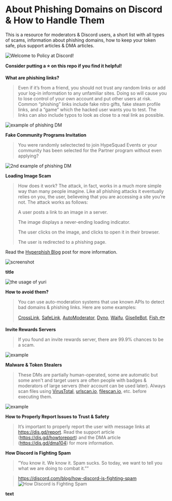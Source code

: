 # About Phishing Domains on Discord & How to Handle Them
This is a resource for moderators & Discord users, a short list with all types of scams, information about phishing domains, how to keep your token safe, plus support articles & DMA articles.

![Welcome to Policy at Discord!](https://images-ext-1.discordapp.net/external/wnhco0Jxc5iC7JHdZlW3ejzK-tn6EY19fejXMgTMyn4/https/miro.medium.com/max/1200/0%2AkF2QnaoPP31T5pxj?width=960&height=384)

**Consider putting a ⭐️ on this repo if you find it helpful!**

**What are phishing links?**

> Even if it’s from a friend, you should not trust any random links or add your log-in information to any unfamiliar sites. Doing so will cause you to lose control of your own account and put other users at risk. Common “phishing” links include fake nitro gifts, fake steam profile links, and a “game” which the hacked user wants you to test. The links can also include typos to look as close to a real link as possible. 

![example of phishing DM](https://i.imgur.com/zS2EPAU.png?width=480&height=192)

**Fake Community Programs Invitation**

> You were randomly selectected to join HypeSquad Events or your community has been selected for the Partner program without even applying?

![2nd example of phishing DM](https://images-ext-2.discordapp.net/external/tV1Dk9i7JAJNKWr_qinQ6jn5zZzU-PrFTxnD8EEwQQY/https/media.discordapp.net/attachments/870365789847429270/934302746667003925/unknown.png?width=931&height=664)

**Loading Image Scam**

> How does it work? The attack, in fact, works in a much more simple way than many people imagine. Like all phishing attacks it eventually relies on you, the user, believeing that you are accessing a site you’re not. The attack works as follows:
> 
> A user posts a link to an image in a server.
> 
> The image displays a never-ending loading indicator.
> 
> The user clicks on the image, and clicks to open it in their browser.
> 
> The user is redirected to a phishing page.

Read the [Hyperphish Blog](https://blog.hyperphish.com/articles/001-loading/) post for more information.

![screenshot](https://media.discordapp.net/attachments/888839159551258664/934896124496584804/unknown.png)

**title**

![the usage of yuri](https://media.discordapp.net/attachments/896764596348665857/934906518124503090/unknown.png?width=521&height=664)

**How to avoid them?**

> You can use auto-moderation systems that use known APIs to detect bad domains & phishing links. Here are some examples:
> 
> [CrossLink](https://discord.com/oauth2/authorize?client_id=742711687777484871&permissions=103348038854&scope=bot%20applications.commands), [SafeLink](https://discord.com/oauth2/authorize?client_id=819742627032596480&permissions=268725318&scope=bot+applications.commands), [AutoModerator](https://discord.com/oauth2/authorize?client_id=847081327950168104&permissions=83968&scope=applications.commands%20bot), [Dyno](discord.com/oauth2/authorize?client_id=161660517914509312&scope=bot%20identify%20guilds%20applications.commands&response_type=code&permissions=2134207679), [Waifu](https://discord.com/oauth2/authorize?client_id=434556304661544960&scope=bot+applications.commands&permissions=403041526), [GiselleBot](https://discord.com/oauth2/authorize?client_id=356831787445387285&permissions=813034742&scope=bot), [Fish 🐟](https://discord.com/oauth2/authorize?client_id=892420397570592768&scope=bot%20applications.commands&permissions=268446726)


**Invite Rewards Servers**

> If you found an invite rewards server, there are 99.9% chances to be a scam.

![example](https://i.imgur.com/YUhgkpt.png)

**Malware & Token Stealers**

> These DMs are partially human-operated, some are automatic but some aren't and target users are often people with badges & moderators of large servers (their account can be used later). Always scan files using [VirusTotal](https://www.virustotal.com), [urlscan.io](https://urlscan.io), [filescan.io](https://www.filescan.io/scan), etc. before executing them.
> 
![example](https://i.imgur.com/L9dl5Y1.png)

**How to Properly Report Issues to Trust & Safety**

> It’s important to properly report the user with message links at https://dis.gd/report. Read the support article (https://dis.gd/howtoreport) and the DMA article (https://dis.gd/dma104) for more information.

**How Discord is Fighting Spam**
> ”You know it. We know it. Spam sucks. So today, we want to tell you what we are doing to combat it.””

> https://discord.com/blog/how-discord-is-fighting-spam
![How Discord is Fighting Spam](https://images-ext-2.discordapp.net/external/MJqE8I4deOWknsrajka6-BsdPFb6mvK9zsHvUms_ApQ/https/assets-global.website-files.com/5f9072399b2640f14d6a2bf4/618db6b2cf98f2d9aa324a53_image5.png?width=960&height=384)

**text**
